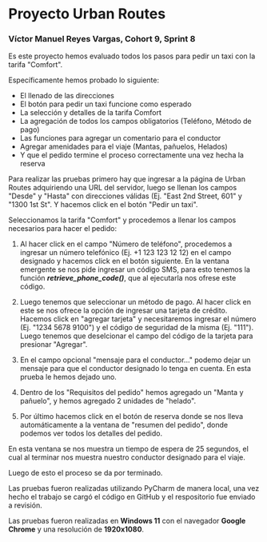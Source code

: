 # Proyecto Urban Routes 

### Víctor Manuel Reyes Vargas, Cohort 9, Sprint 8

Es este proyecto hemos evaluado todos los pasos para pedir un taxi con la tarifa "Comfort".

Específicamente hemos probado lo siguiente:

* El llenado de las direcciones
* El botón para pedir un taxi funcione como esperado
* La selección y detalles de la tarifa Comfort
* La agregación de todos los campos obligatorios (Teléfono, Método de pago)
* Las funciones para agregar un comentario para el conductor
* Agregar amenidades para el viaje (Mantas, pañuelos, Helados)
* Y que el pedido termine el proceso correctamente una vez hecha la reserva

Para realizar las pruebas primero hay que ingresar a la página de Urban Routes adquiriendo una URL del servidor, luego
se llenan los campos "Desde" y "Hasta" con direcciones válidas (Ej. "East 2nd Street, 601" y "1300 1st St". Y hacemos
click en el botón "Pedir un taxi".

Seleccionamos la tarifa "Comfort" y procedemos a llenar los campos necesarios para hacer el pedido:

1. Al hacer click en el campo "Número de teléfono", procedemos a ingresar un número telefónico (Ej. +1 123 123 12 12) 
en el campo designado y hacemos click en el botón siguiente. En la ventana emergente se nos pide ingresar un código SMS,
para esto tenemos la función ***retrieve_phone_code()***, que al ejecutarla nos ofrese este código.


2. Luego tenemos que seleccionar un método de pago. Al hacer click en este se nos ofrece la opción de ingresar una
tarjeta de crédito. Hacemos click en "agregar tarjeta" y necesitaremos ingresar el número (Ej. "1234 5678 9100") y el
código de seguridad de la misma (Ej. "111").
Luego tenemos que deselcionar el campo del código de la tarjeta para presionar "Agregar".


3. En el campo opcional "mensaje para el conductor..." podemo dejar un mensaje para que el conductor designado lo tenga
en cuenta. En esta prueba le hemos dejado uno.


4. Dentro de los "Requisitos del pedido" hemos agregado un "Manta y pañuelo", y hemos agregado 2 unidades de "helado".


5. Por último hacemos click en el botón de reserva donde se nos lleva automáticamente a la ventana de "resumen del pedido",
donde podemos ver todos los detalles del pedido.

En esta ventana se nos muestra un tiempo de espera de 25 segundos, el cual al terminar nos muestra nuestro conductor designado
para el viaje.

Luego de esto el proceso se da por terminado.

Las pruebas fueron realizadas utilizando PyCharm de manera local, una vez hecho el trabajo se cargó el código en GitHub
y el respositorio fue enviado a revisión.

Las pruebas fueron realizadas en **Windows 11** con el navegador **Google Chrome** y una resolución de **1920x1080**.
